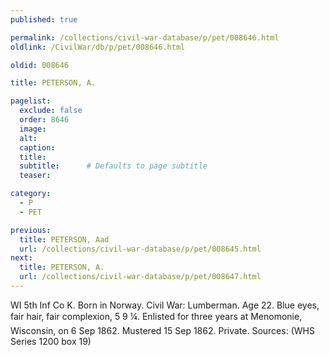 ```yaml
---
published: true

permalink: /collections/civil-war-database/p/pet/008646.html
oldlink: /CivilWar/db/p/pet/008646.html

oldid: 008646

title: PETERSON, A.

pagelist:
  exclude: false
  order: 8646
  image: 
  alt:
  caption:
  title:
  subtitle:      # Defaults to page subtitle
  teaser:

category: 
  - P 
  - PET

previous:
  title: PETERSON, Aad
  url: /collections/civil-war-database/p/pet/008645.html  
next:
  title: PETERSON, A.
  url: /collections/civil-war-database/p/pet/008647.html   
---
```

WI 5th Inf Co K. Born in Norway. Civil War: Lumberman. Age 22. Blue eyes, fair hair, fair complexion, 5&#146; 9 &frac14;&#148;. Enlisted for three years at Menomonie, Wisconsin, on 6 Sep 1862. Mustered 15 Sep 1862. Private. Sources: (WHS Series 1200 box 19)